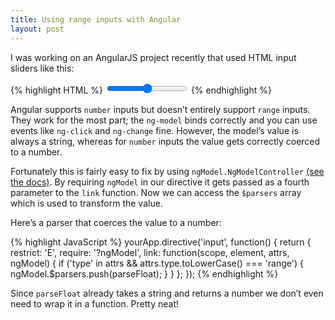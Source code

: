 ```yaml
---
title: Using range inputs with Angular
layout: post
---
```


I was working on an AngularJS project recently that used HTML input sliders like this:

{% highlight HTML %}
<input type="range" ng-model="value" min="1" max="100">
{% endhighlight %}

Angular supports `number` inputs but doesn’t entirely support `range` inputs. They work for the most part; the `ng-model` binds correctly and you can use events like `ng-click` and `ng-change` fine. However, the model’s value is always a string, whereas for `number` inputs the value gets correctly coerced to a number.

Fortunately this is fairly easy to fix by using `ngModel.NgModelController` [(see the docs)][docs]. By requiring `ngModel` in our directive it gets passed as a fourth parameter to the `link` function. Now we can access the `$parsers` array which is used to transform the value.

Here’s a parser that coerces the value to a number:

{% highlight JavaScript %}
yourApp.directive('input', function() {
    return {
        restrict: 'E',
        require: '?ngModel',
        link: function(scope, element, attrs, ngModel) {
            if ('type' in attrs && attrs.type.toLowerCase() === 'range') {
                ngModel.$parsers.push(parseFloat);
            }
        }
    };
});
{% endhighlight %}

Since `parseFloat` already takes a string and returns a number we don’t even need to wrap it in a function. Pretty neat!


[docs]: https://docs.angularjs.org/api/ng/type/ngModel.NgModelController
